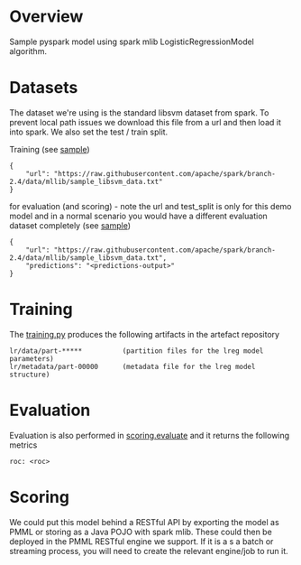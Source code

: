 
# Overview
Sample pyspark model using spark mlib LogisticRegressionModel algorithm.

# Datasets
The dataset we're using is the standard libsvm dataset from spark. To prevent local path issues we download this file from a url and then load it into spark. We also set the test / train split.
 
Training (see [sample](.cli/datasets/train.json))

    {
        "url": "https://raw.githubusercontent.com/apache/spark/branch-2.4/data/mllib/sample_libsvm_data.txt"
    }

for evaluation (and scoring) - note the url and test_split is only for this demo model and in a normal scenario you would have a different evaluation dataset completely (see [sample](.cli/datasets/evaluate.json))


    {
        "url": "https://raw.githubusercontent.com/apache/spark/branch-2.4/data/mllib/sample_libsvm_data.txt",
        "predictions": "<predictions-output>"
    }

# Training
The [training.py](model_modules/training.py) produces the following artifacts in the artefact repository

    lr/data/part-*****          (partition files for the lreg model parameters)
    lr/metadata/part-00000      (metadata file for the lreg model structure)


# Evaluation
Evaluation is also performed in [scoring.evaluate](model_modules/scoring.py) and it returns the following metrics

    roc: <roc>
    

# Scoring 
We could put this model behind a RESTful API by exporting the model as PMML or storing as a Java POJO with spark mlib. These could then be deployed in the PMML RESTful engine we support. If it is a s a batch or streaming process, you will need to create the relevant engine/job to run it. 
